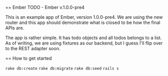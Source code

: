 == Ember TODO - Ember v.1.0.0-pre4

This is an example app of Ember, version 1.0.0-pre4.
We are using the new router and this app should demonstrate
what is closed to be how the final APIs are.

The app is rather simple. It has todo objects and all todos belongs to a list.
As of writing, we are using fixtures as our backend, but I guess I'll flip over
to the REST adapter soon.


== How to get started

`rake db:create`
`rake db:migrate`
`rake db:seed`
`rails s`
